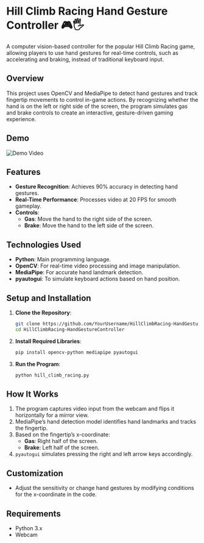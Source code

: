 # Hill Climb Racing Hand Gesture Controller 🎮🖐️

A computer vision-based controller for the popular Hill Climb Racing game, allowing players to use hand gestures for real-time controls, such as accelerating and braking, instead of traditional keyboard input.

## Overview
This project uses OpenCV and MediaPipe to detect hand gestures and track fingertip movements to control in-game actions. By recognizing whether the hand is on the left or right side of the screen, the program simulates gas and brake controls to create an interactive, gesture-driven gaming experience.

## Demo
![Demo Video](DemoLink)

## Features
- **Gesture Recognition**: Achieves 90% accuracy in detecting hand gestures.
- **Real-Time Performance**: Processes video at 20 FPS for smooth gameplay.
- **Controls**:
  - **Gas**: Move the hand to the right side of the screen.
  - **Brake**: Move the hand to the left side of the screen.
  
## Technologies Used
- **Python**: Main programming language.
- **OpenCV**: For real-time video processing and image manipulation.
- **MediaPipe**: For accurate hand landmark detection.
- **pyautogui**: To simulate keyboard actions based on hand position.

## Setup and Installation

1. **Clone the Repository**:
    ```bash
    git clone https://github.com/YourUsername/HillClimbRacing-HandGestureController.git
    cd HillClimbRacing-HandGestureController
    ```

2. **Install Required Libraries**:
    ```bash
    pip install opencv-python mediapipe pyautogui
    ```

3. **Run the Program**:
    ```bash
    python hill_climb_racing.py
    ```

## How It Works
1. The program captures video input from the webcam and flips it horizontally for a mirror view.
2. MediaPipe’s hand detection model identifies hand landmarks and tracks the fingertip.
3. Based on the fingertip’s x-coordinate:
   - **Gas**: Right half of the screen.
   - **Brake**: Left half of the screen.
4. `pyautogui` simulates pressing the right and left arrow keys accordingly.

## Customization
- Adjust the sensitivity or change hand gestures by modifying conditions for the x-coordinate in the code.

## Requirements
- Python 3.x
- Webcam

